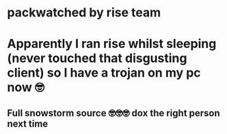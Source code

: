 # packwatched by rise team
# Apparently I ran rise whilst sleeping (never touched that disgusting client) so I have a trojan on my pc now 🤓

## Full snowstorm source 🤓🤓🤓 dox the right person next time
